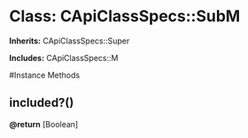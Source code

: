 # Class: CApiClassSpecs::SubM
**Inherits:** CApiClassSpecs::Super
    
**Includes:** CApiClassSpecs::M
  




#Instance Methods
## included?() [](#method-i-included?)

**@return** [Boolean] 

